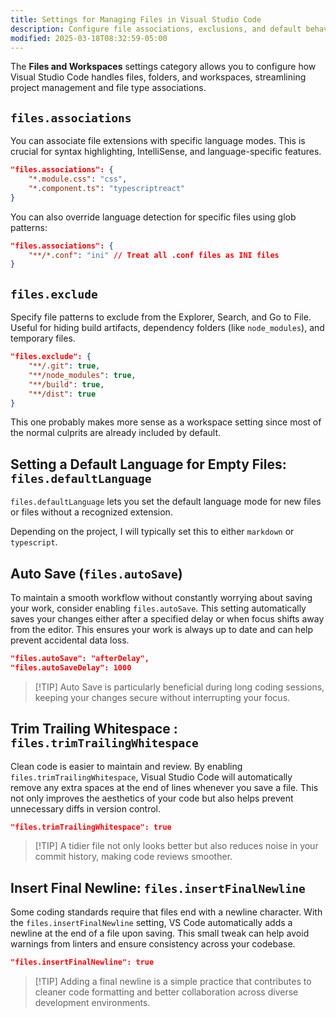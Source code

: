 ```yaml
---
title: Settings for Managing Files in Visual Studio Code
description: Configure file associations, exclusions, and default behaviors for efficient file management in Visual Studio Code
modified: 2025-03-18T08:32:59-05:00
---
```


The **Files and Workspaces** settings category allows you to configure how Visual Studio Code handles files, folders, and workspaces, streamlining project management and file type associations.

## `files.associations`

You can associate file extensions with specific language modes. This is crucial for syntax highlighting, IntelliSense, and language-specific features.

```json
"files.associations": {
	"*.module.css": "css",
	"*.component.ts": "typescriptreact"
}
```

You can also override language detection for specific files using glob patterns:

```json
"files.associations": {
	"**/*.conf": "ini" // Treat all .conf files as INI files
}
```

## `files.exclude`

Specify file patterns to exclude from the Explorer, Search, and Go to File. Useful for hiding build artifacts, dependency folders (like `node_modules`), and temporary files.

```json
"files.exclude": {
    "**/.git": true,
    "**/node_modules": true,
    "**/build": true,
    "**/dist": true
}
```

This one probably makes more sense as a workspace setting since most of the normal culprits are already included by default.

## Setting a Default Language for Empty Files: `files.defaultLanguage`

`files.defaultLanguage` lets you set the default language mode for new files or files without a recognized extension.

Depending on the project, I will typically set this to either `markdown` or `typescript`.

## Auto Save (`files.autoSave`)

To maintain a smooth workflow without constantly worrying about saving your work, consider enabling `files.autoSave`. This setting automatically saves your changes either after a specified delay or when focus shifts away from the editor. This ensures your work is always up to date and can help prevent accidental data loss.

```json
"files.autoSave": "afterDelay",
"files.autoSaveDelay": 1000
```

> [!TIP] Auto Save is particularly beneficial during long coding sessions, keeping your changes secure without interrupting your focus.

## Trim Trailing Whitespace : `files.trimTrailingWhitespace`

Clean code is easier to maintain and review. By enabling `files.trimTrailingWhitespace`, Visual Studio Code will automatically remove any extra spaces at the end of lines whenever you save a file. This not only improves the aesthetics of your code but also helps prevent unnecessary diffs in version control.

```json
"files.trimTrailingWhitespace": true
```

> [!TIP] A tidier file not only looks better but also reduces noise in your commit history, making code reviews smoother.

## Insert Final Newline: `files.insertFinalNewline`

Some coding standards require that files end with a newline character. With the `files.insertFinalNewline` setting, VS Code automatically adds a newline at the end of a file upon saving. This small tweak can help avoid warnings from linters and ensure consistency across your codebase.

```json
"files.insertFinalNewline": true
```

> [!TIP] Adding a final newline is a simple practice that contributes to cleaner code formatting and better collaboration across diverse development environments.
